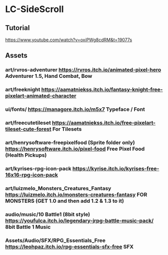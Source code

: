 # LC-SideScroll

## Tutorial
https://www.youtube.com/watch?v=oxiPWg8cdRM&t=19077s

## Assets 
### art/rvros-adventurer https://rvros.itch.io/animated-pixel-hero Adventurer 1.5, Hand Combat, Bow
### art/freeknight https://aamatniekss.itch.io/fantasy-knight-free-pixelart-animated-character
### ui/fonts/ https://managore.itch.io/m5x7 Typeface / Font
### art/freecutetileset https://aamatniekss.itch.io/free-pixelart-tileset-cute-forest For Tilesets
### art/henrysoftware-freepixelfood (Sprite folder only) https://henrysoftware.itch.io/pixel-food Free Pixel Food (Health Pickups)
### art/kyrises-rpg-icon-pack https://kyrise.itch.io/kyrises-free-16x16-rpg-icon-pack 
### art/luizmelo_Monsters_Creatures_Fantasy https://luizmelo.itch.io/monsters-creatures-fantasy FOR MONSTERS (GET 1.0 and then add 1.2 & 1.3 to it)
### audio/music/10 Battle1 (8bit style) https://youfulca.itch.io/legendary-jrpg-battle-music-pack/ 8bit Battle 1 Music
### Assets/Audio/SFX/RPG_Essentials_Free https://leohpaz.itch.io/rpg-essentials-sfx-free SFX
